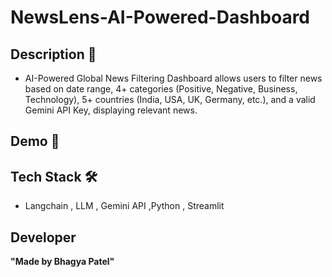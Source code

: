 # NewsLens-AI-Powered-Dashboard

## Description 📌
- AI-Powered Global News Filtering Dashboard allows users to filter news based on date range, 4+ categories (Positive, Negative, Business, Technology), 5+ countries (India, USA, UK, Germany, etc.), and a valid Gemini API Key, displaying relevant news.

## Demo 🎥  


## Tech Stack 🛠️
- Langchain , LLM , Gemini API ,Python , Streamlit

## Developer
**"Made by Bhagya Patel"**

